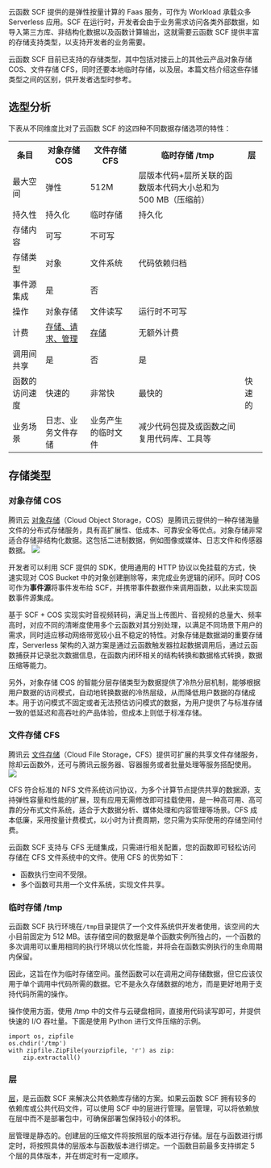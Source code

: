 
云函数 SCF 提供的是弹性按量计算的 Faas 服务，可作为 Workload 承载众多 Serverless 应用。SCF 在运行时，开发者会由于业务需求访问各类外部数据，如导入第三方库、非结构化数据以及函数计算输出，这就需要云函数 SCF 提供丰富的存储支持类型，以支持开发者的业务需要。

云函数 SCF 目前已支持的存储类型，其中包括对接云上的其他云产品对象存储 COS、文件存储 CFS，同时还要本地临时存储，以及层。本篇文档介绍这些存储类型之间的区别，供开发者选型时参考。

## 选型分析
下表从不同维度比对了云函数 SCF 的这四种不同数据存储选项的特性：

<table>
  <tr>
    <th class="align-left">条目</th>
    <th class="align-left">对象存储 COS</th>
    <th class="align-left">文件存储 CFS</th>
    <th class="align-left">临时存储 /tmp</th>
    <th class="align-left">层</th>
  </tr>
  <tr>
    <td>最大空间</td>
    <td>弹性</td>
    <td>512M</td>
    <td>层版本代码+层所关联的函数版本代码大小总和为 500 MB（压缩前）</td>
  </tr>
  <tr>
    <td>持久性</td>
    <td>持久化</td>
    <td>临时存储</td>
    <td>持久化</td>
  </tr>
  <tr>
    <td>存储内容</td>
    <td>可写</td>
    <td>不可写</td>
  </tr>
  <tr>
    <td>存储类型</td>
    <td>对象</td>
    <td>文件系统</td>
    <td>代码依赖归档</td>
  </tr>
  <tr>
    <td>事件源集成</td>
    <td>是</td>
    <td>否</td>
  </tr>
  <tr>
    <td>操作</td>
    <td>对象存储</td>
    <td>文件读写</td>
    <td>运行时不可写</td>
  </tr>
  <tr>
    <td>计费</td>
    <td><a href="https://cloud.tencent.com/document/product/436/16871" >存储、请求、管理</a></td>
    <td><a href="https://cloud.tencent.com/document/product/582/9553" >存储</a></td>
    <td>无额外计费</td>
  </tr>
  <tr>
    <td>调用间共享</td>
    <td>是</td>
    <td>否</td>
    <td>是</td>
  </tr>
  <tr>
    <td>函数的访问速度</td>
    <td>快速的</td>
    <td>非常快</td>
    <td>最快的</td>
    <td>快速的</td>
  </tr>
  <tr>
    <td>业务场景</td>
    <td>日志、业务文件存储</td>
    <td>业务产生的临时文件</td>
    <td>减少代码包提及或函数之间复用代码库、工具等</td>
  </tr>
</table>

## 存储类型
### 对象存储 COS

腾讯云 [对象存储](https://cloud.tencent.com/document/product/436)（Cloud Object Storage，COS）是腾讯云提供的一种存储海量文件的分布式存储服务，具有高扩展性、低成本、可靠安全等优点。对象存储非常适合存储非结构化数据。这包括二进制数据，例如图像或媒体、日志文件和传感器数据。
![](https://qcloudimg.tencent-cloud.cn/raw/98d95efb75422492391ac9188dbec67b.png)

开发者可以利用 SCF 提供的 SDK，使用通用的 HTTP 协议以免挂载的方式，快速实现对 COS Bucket 中的对象创建删除等，来完成业务逻辑的闭环。同时 COS 可作为**事件源**将事件发布给 SCF，并携带事件数据作来调用函数，以此来实现函数事件源集成。 

基于 SCF + COS 实现实时音视频转码，满足当上传图片、音视频的总量大、频率高时，对应不同的清晰度使用多个云函数对其分别处理，以满足不同场景下用户的需求，同时适应移动网络带宽较小且不稳定的特性。对象存储是数据湖的重要存储库，Serverless 架构的入湖方案是通过云函数触发器拉起数据调用后，通过云函数捕获并记录批次数据信息，在函数内闭环相关的结构转换和数据格式转换，数据压缩等能力。

另外，对象存储 COS 的智能分层存储类型为数据提供了冷热分层机制，能够根据用户数据的访问模式，自动地转换数据的冷热层级，从而降低用户数据的存储成本。用于访问模式不固定或者无法预估访问模式的数据，为用户提供了与标准存储一致的低延迟和高吞吐的产品体验，但成本上则低于标准存储。

### 文件存储 CFS

腾讯云 [文件存储](https://cloud.tencent.com/document/product/582)（Cloud File Storage，CFS）提供可扩展的共享文件存储服务，除却云函数外，还可与腾讯云服务器、容器服务或者批量处理等服务搭配使用。
![](https://qcloudimg.tencent-cloud.cn/raw/96abe0118a078428a61cb4232921916d.png)

CFS 符合标准的 NFS 文件系统访问协议，为多个计算节点提供共享的数据源，支持弹性容量和性能的扩展，现有应用无需修改即可挂载使用，是一种高可用、高可靠的分布式文件系统，适合于大数据分析、媒体处理和内容管理等场景。CFS 成本低廉，采用按量计费模式，以小时为计费周期，您只需为实际使用的存储空间付费。

云函数 SCF 支持与 CFS 无缝集成，只需进行相关配置，您的函数即可轻松访问存储在 CFS 文件系统中的文件。使用 CFS 的优势如下：

- 函数执行空间不受限。
- 多个函数可共用一个文件系统，实现文件共享。

### 临时存储 /tmp
云函数 SCF 执行环境在`/tmp`目录提供了一个文件系统供开发者使用，该空间的大小目前固定为 512 MB。该存储空间的数据是单个函数实例所独占的，一个函数的多次调用可以重用相同的执行环境以优化性能，并将会在函数实例执行的生命周期内保留。

因此，这旨在作为临时存储空间。虽然函数可以在调用之间存储数据，但它应该仅用于单个调用中代码所需的数据。它不是永久存储数据的地方，而是更好地用于支持代码所需的操作。

操作使用方面，使用 /tmp 中的文件与云硬盘相同，直接用代码读写即可，并提供快速的 I/O 吞吐量。下面是使用 Python 进行文件压缩的示例。
```
import os, zipfile
os.chdir('/tmp')
with zipfile.ZipFile(yourzipfile, 'r') as zip:
    zip.extractall()
```

### 层
[层](https://cloud.tencent.com/document/product/583/40159)，是云函数 SCF 来解决公共依赖库存储的方案。如果云函数 SCF 拥有较多的依赖库或公共代码文件，可以使用 SCF 中的层进行管理。层管理，可以将依赖放在层中而不是部署包中，可确保部署包保持较小的体积。

层管理是静态的。创建层的压缩文件将按照层的版本进行存储。层在与函数进行绑定时，将按照具体的层版本与函数版本进行绑定。一个函数目前最多支持绑定 5 个层的具体版本，并在绑定时有一定顺序。
